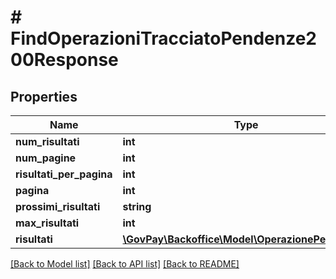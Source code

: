 # # FindOperazioniTracciatoPendenze200Response

## Properties

Name | Type | Description | Notes
------------ | ------------- | ------------- | -------------
**num_risultati** | **int** |  | [optional]
**num_pagine** | **int** |  | [optional]
**risultati_per_pagina** | **int** |  | [optional]
**pagina** | **int** |  | [optional]
**prossimi_risultati** | **string** |  | [optional]
**max_risultati** | **int** |  | [optional]
**risultati** | [**\GovPay\Backoffice\Model\OperazionePendenza[]**](OperazionePendenza.md) |  |

[[Back to Model list]](../../README.md#models) [[Back to API list]](../../README.md#endpoints) [[Back to README]](../../README.md)
